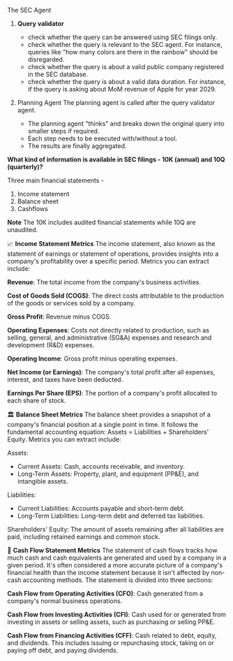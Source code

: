 The SEC Agent

1. **Query validator**
    - check whether the query can be answered using SEC filings only.
    - check whether the query is relevant to the SEC agent. For instance, queries like "how many colors are there in the rainbow" should be disregarded.
    - check whether the query is about a valid public company registered in the SEC database.
    - check whether the query is about a valid data duration. For instance, if the query is asking about MoM revenue of Apple for year 2029.


2. Planning Agent
The planning agent is called after the query validator agent.
    - The planning agent "thinks" and breaks down the original query into smaller steps if required.
    - Each step needs to be executed with/without a tool.
    - The results are finally aggregated.


**What kind of information is available in SEC filings - 10K (annual) and 10Q (quarterly)?**


Three main financial statements - 
1. Income statement
2. Balance sheet
3. Cashflows

**Note** The 10K includes audited financial statements while 10Q are unaudited.

📈 **Income Statement Metrics**
The income statement, also known as the statement of earnings or statement of operations, provides insights into a company's profitability over a specific period. Metrics you can extract include:

**Revenue**: The total income from the company's business activities.

**Cost of Goods Sold (COGS)**: The direct costs attributable to the production of the goods or services sold by a company.

**Gross Profit**: Revenue minus COGS.

**Operating Expenses**: Costs not directly related to production, such as selling, general, and administrative (SG&A) expenses and research and development (R&D) expenses.

**Operating Income**: Gross profit minus operating expenses.

**Net Income (or Earnings)**: The company's total profit after all expenses, interest, and taxes have been deducted.

**Earnings Per Share (EPS)**: The portion of a company's profit allocated to each share of stock.

🏛️ **Balance Sheet Metrics**
The balance sheet provides a snapshot of a company's financial position at a single point in time. It follows the fundamental accounting equation: Assets = Liabilities + Shareholders' Equity. Metrics you can extract include:

Assets:

- Current Assets: Cash, accounts receivable, and inventory.
- Long-Term Assets: Property, plant, and equipment (PP&E), and intangible assets.

Liabilities:
- Current Liabilities: Accounts payable and short-term debt.
- Long-Term Liabilities: Long-term debt and deferred tax liabilities.

Shareholders' Equity: The amount of assets remaining after all liabilities are paid, including retained earnings and common stock.


💸 **Cash Flow Statement Metrics**
The statement of cash flows tracks how much cash and cash equivalents are generated and used by a company in a given period. It's often considered a more accurate picture of a company's financial health than the income statement because it isn't affected by non-cash accounting methods. The statement is divided into three sections:

**Cash Flow from Operating Activities (CFO)**: Cash generated from a company's normal business operations.

**Cash Flow from Investing Activities (CFI)**: Cash used for or generated from investing in assets or selling assets, such as purchasing or selling PP&E.

**Cash Flow from Financing Activities (CFF)**: Cash related to debt, equity, and dividends. This includes issuing or repurchasing stock, taking on or paying off debt, and paying dividends.
